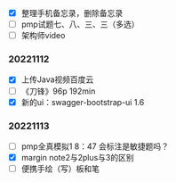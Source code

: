 - [x] 整理手机备忘录，删除备忘录
- [ ] pmp试题七、八、三、三（多选）
- [ ] 架构师video
### 20221112
- [X] 上传Java视频百度云
- [ ] 《刀锋》96p 192min
- [x] 新的ui：swagger-bootstrap-ui 1.6
### 20221113
- [ ] pmp全真模拟1 8：47 会标注是敏捷题吗？
- [x] margin note2与2plus与3的区别
- [ ] 便携手绘（写）板和笔